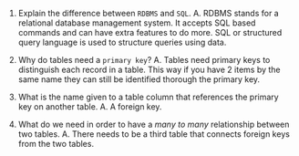 1. Explain the difference between `RDBMS` and `SQL`.
    A. RDBMS stands for a relational database management system. It accepts SQL based commands and can have extra features
        to do more.  SQL or structured query language is used to structure queries using data.

2. Why do tables need a `primary key`?
    A. Tables need primary keys to distinguish each record in a table.  This way if you have 2 items by the same name they can
        still be identified thorough the primary key.

3. What is the name given to a table column that references the primary key on another table.
    A. A foreign key.

4. What do we need in order to have a _many to many_ relationship between two tables.
    A. There needs to be a third table that connects foreign keys from the two tables.